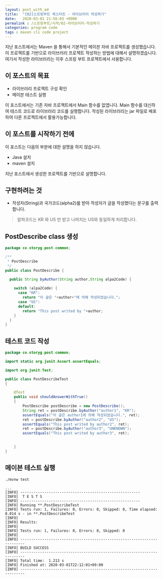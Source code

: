 ```yaml
---
layout: post_with_ad
title:  "[02]스프링부트 퀵스타트 - 라이브러리 작성하기"
date:   2020-03-01 21:56:03 +0900
permalink : /스프링부트/시작/02-라이브러리-작성하기
categories: program code
tags : maven cli code project
---
```


지난 포스트에서는 Maven 을 통해서 기본적인 메이븐 자바 프로젝트를 생성했습니다.
이 프로젝트를 기반으로 라이브러리 프로젝트 작성하는 방법에 대해서 설명하겠습니다.
여기서 작성한 라이브러리는 이후 스프링 부트 프로젝트에서 사용합니다.

## 이 포스트의 목표

* 라이브러리 프로젝트 구성 확인
* 메이븐 테스트 실행

이 포스트에서는 기존 자바 프로젝트에서 Main 함수를 없앱니다.
Main 함수를 대신하여 테스트 코드로 라이브러리 코드를 실행합니다.
작성된 라이브러리는 jar 파일로 배포하여 다른 프로젝트에서 활용가능합니다.

## 이 포스트를 시작하기 전에

이 포스트는 다음의 부분에 대한 설명을 하지 않습니다.

* Java 설치
* maven 설치

지난 포스트에서 생성한 프로젝트를 기반으로 설명합니다.

## 구현하려는 것

* 작성자(String)과 국가코드(alpha2)를 받아 작성자가 글을 작성했다는 문구를 출력합니다.

> 알파코드는 KR 와 US 만 받고 나머지는 US와 동일하게 처리합니다.

## PostDescribe class 생성

``` java 
package co.storyg.post.common;

/**
 * PostDescribe
 */
public class PostDescribe {

  public String byAuthor(String author,String alpa2Code) {
  
    switch (alpa2Code) {
      case "KR":
        return "이 글은 "+author+"에 의해 작성되었습니다.";
      case "US":
      default:
        return "This post writed by "+author;
    }
  }
}
```

## 테스트 코드 작성

```java 
package co.storyg.post.common;

import static org.junit.Assert.assertEquals;

import org.junit.Test;

public class PostDescribeTest 
{

    @Test
    public void shouldAnswerWithTrue()
    {
        PostDescribe postDescribe = new PostDescribe();
        String ret = postDescribe.byAuthor("author1", "KR");
        assertEquals("이 글은 author1에 의해 작성되었습니다.", ret);
        ret = postDescribe.byAuthor("author2", "US");
        assertEquals("This post writed by author2", ret);
        ret = postDescribe.byAuthor("author3", "UNKNOWN");
        assertEquals("This post writed by author3", ret);
        
        
    }
}

```

## 메이븐 테스트 실행

``` sh
./mvnw test
```

```
...
[INFO] -------------------------------------------------------
[INFO]  T E S T S
[INFO] -------------------------------------------------------
[INFO] Running **.PostDescribeTest
[INFO] Tests run: 1, Failures: 0, Errors: 0, Skipped: 0, Time elapsed: 0.014 s - in **.PostDescribeTest
[INFO] 
[INFO] Results:
[INFO] 
[INFO] Tests run: 1, Failures: 0, Errors: 0, Skipped: 0
[INFO] 
[INFO] ------------------------------------------------------------------------
[INFO] BUILD SUCCESS
[INFO] ------------------------------------------------------------------------
[INFO] Total time:  1.213 s
[INFO] Finished at: 2020-03-01T22:12:01+09:00
[INFO] ------------------------------------------------------------------------
```